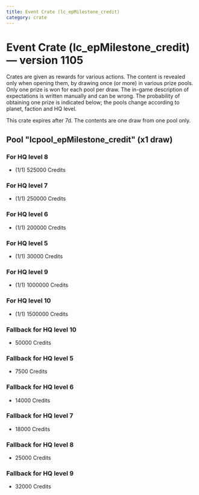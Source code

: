 ```yaml
---
title: Event Crate (lc_epMilestone_credit)
category: crate
---
```


# Event Crate (lc_epMilestone_credit) — version 1105

Crates are given as rewards for various actions. The content is revealed only when opening them, by drawing once (or more) in various prize pools. Only one prize is won for each pool per draw. The in-game description of expectations is written manually and can be wrong. The probability of obtaining one prize is indicated below; the pools change according to planet, faction and HQ level.

This crate expires after 7d. The contents are one draw from one pool only.

## Pool "lcpool_epMilestone_credit" (x1 draw)

### For HQ level 8

  * (1/1) 525000 Credits

### For HQ level 7

  * (1/1) 250000 Credits

### For HQ level 6

  * (1/1) 200000 Credits

### For HQ level 5

  * (1/1) 30000 Credits

### For HQ level 9

  * (1/1) 1000000 Credits

### For HQ level 10

  * (1/1) 1500000 Credits

### Fallback for HQ level 10

  * 50000 Credits

### Fallback for HQ level 5

  * 7500 Credits

### Fallback for HQ level 6

  * 14000 Credits

### Fallback for HQ level 7

  * 18000 Credits

### Fallback for HQ level 8

  * 25000 Credits

### Fallback for HQ level 9

  * 32000 Credits